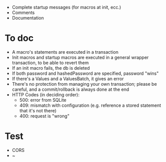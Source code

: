 - Complete startup messages (for macros at init, ecc.)
- Comments
- Documentation

# To doc

- A macro's statements are executed in a transaction
- Init macros and startup macros are executed in a general wrapper transaction, to be able to revert them
- If an init macro fails, the db is deleted
- If both password and hashedPassword are specified, password "wins"
- If there's a Values and a ValuesBatch, it gives an error
- There's no protection from managing your own transaction; please be careful,
  and a commit/rollback is always done at the end
- HTTP Codes (in deciding order):
  - 500: error from SQLite
  - 409: mismatch with configuration (e.g. reference a stored statement that it's not there)
  - 400: request is "wrong"

# Test

- CORS
- ~
